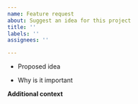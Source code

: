 ```yaml
---
name: Feature request
about: Suggest an idea for this project
title: ''
labels: ''
assignees: ''

---
```


* Proposed idea

* Why is it important

**Additional context**
